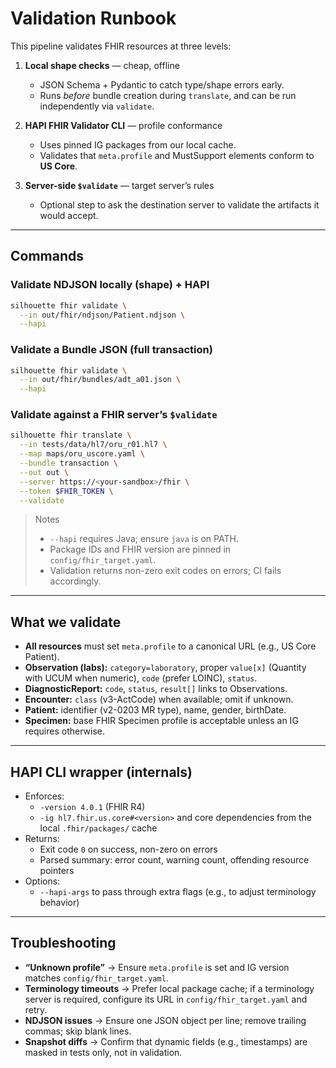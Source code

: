 # Validation Runbook

This pipeline validates FHIR resources at three levels:

1. **Local shape checks** — cheap, offline
   - JSON Schema + Pydantic to catch type/shape errors early.
   - Runs *before* bundle creation during `translate`, and can be run independently via `validate`.

2. **HAPI FHIR Validator CLI** — profile conformance
   - Uses pinned IG packages from our local cache.
   - Validates that `meta.profile` and MustSupport elements conform to **US Core**.

3. **Server-side `$validate`** — target server’s rules
   - Optional step to ask the destination server to validate the artifacts it would accept.

---

## Commands

### Validate NDJSON locally (shape) + HAPI
```bash
silhouette fhir validate \
  --in out/fhir/ndjson/Patient.ndjson \
  --hapi
```

### Validate a Bundle JSON (full transaction)
```bash
silhouette fhir validate \
  --in out/fhir/bundles/adt_a01.json \
  --hapi
```

### Validate against a FHIR server’s `$validate`
```bash
silhouette fhir translate \
  --in tests/data/hl7/oru_r01.hl7 \
  --map maps/oru_uscore.yaml \
  --bundle transaction \
  --out out \
  --server https://<your-sandbox>/fhir \
  --token $FHIR_TOKEN \
  --validate
```

> Notes
> - `--hapi` requires Java; ensure `java` is on PATH.
> - Package IDs and FHIR version are pinned in `config/fhir_target.yaml`.
> - Validation returns non-zero exit codes on errors; CI fails accordingly.

---

## What we validate

* **All resources** must set `meta.profile` to a canonical URL (e.g., US Core Patient).
* **Observation (labs):** `category=laboratory`, proper `value[x]` (Quantity with UCUM when numeric), `code` (prefer LOINC), `status`.
* **DiagnosticReport:** `code`, `status`, `result[]` links to Observations.
* **Encounter:** `class` (v3-ActCode) when available; omit if unknown.
* **Patient:** identifier (v2-0203 MR type), name, gender, birthDate.
* **Specimen:** base FHIR Specimen profile is acceptable unless an IG requires otherwise.

---

## HAPI CLI wrapper (internals)

* Enforces:
  * `-version 4.0.1` (FHIR R4)
  * `-ig hl7.fhir.us.core#<version>` and core dependencies from the local `.fhir/packages/` cache
* Returns:
  * Exit code `0` on success, non-zero on errors
  * Parsed summary: error count, warning count, offending resource pointers
* Options:
  * `--hapi-args` to pass through extra flags (e.g., to adjust terminology behavior)

---

## Troubleshooting

* **“Unknown profile”** → Ensure `meta.profile` is set and IG version matches `config/fhir_target.yaml`.
* **Terminology timeouts** → Prefer local package cache; if a terminology server is required, configure its URL in `config/fhir_target.yaml` and retry.
* **NDJSON issues** → Ensure one JSON object per line; remove trailing commas; skip blank lines.
* **Snapshot diffs** → Confirm that dynamic fields (e.g., timestamps) are masked in tests only, not in validation.
